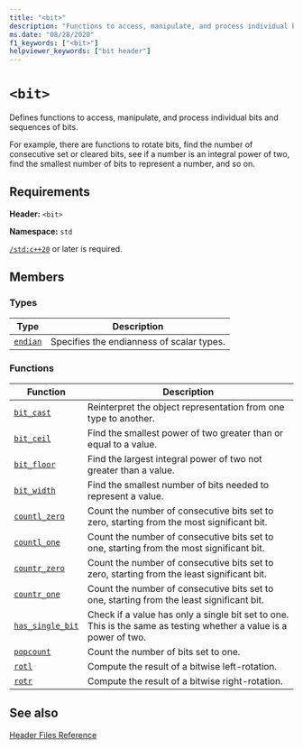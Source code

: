 ```yaml
---
title: "<bit>"
description: "Functions to access, manipulate, and process individual bits and sequences of bits."
ms.date: "08/28/2020"
f1_keywords: ["<bit>"]
helpviewer_keywords: ["bit header"]
---
```

# `<bit>`

Defines functions to access, manipulate, and process individual bits and sequences of bits.

For example, there are functions to rotate bits, find the number of consecutive set or cleared bits, see if a number is an integral power of two, find the smallest number of bits to represent a number, and so on.

## Requirements

**Header:** `<bit>`

**Namespace:** `std`

[`/std:c++20`](../build/reference/std-specify-language-standard-version.md) or later is required.

## Members

### Types

| Type | Description |
|--------|----------|
| [`endian`](bit-enum.md) | Specifies the endianness of scalar types. |

### Functions

| Function | Description |
|-----|-----|
|[`bit_cast`](bit-functions.md#bit_cast) | Reinterpret the object representation from one type to another. |
|[`bit_ceil`](bit-functions.md#bit_ceil) | Find the smallest power of two greater than or equal to a value. |
|[`bit_floor`](bit-functions.md#bit_floor) | Find the largest integral power of two not greater than a value. |
|[`bit_width`](bit-functions.md#bit_width) | Find the smallest number of bits needed to represent a value. |
|[`countl_zero`](bit-functions.md#countl_zero) | Count the number of consecutive bits set to zero, starting from the most significant bit. |
|[`countl_one`](bit-functions.md#countl_one) | Count the number of consecutive bits set to one, starting from the most significant bit. |
|[`countr_zero`](bit-functions.md#countr_zero) | Count the number of consecutive bits set to zero, starting from the least significant bit. |
|[`countr_one`](bit-functions.md#countr_one) | Count the number of consecutive bits set to one, starting from the least significant bit. |
|[`has_single_bit`](bit-functions.md#has_single_bit) | Check if a value has only a single bit set to one. This is the same as testing whether a value is a power of two. |
|[`popcount`](bit-functions.md#popcount) | Count the number of bits set to one. |
|[`rotl`](bit-functions.md#rotl) | Compute the result of a bitwise left-rotation. |
|[`rotr`](bit-functions.md#rotr) | Compute the result of a bitwise right-rotation. |

## See also

[Header Files Reference](cpp-standard-library-header-files.md)
